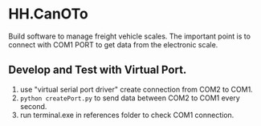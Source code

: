 # HH.CanOTo
Build software to manage freight vehicle scales.
The important point is to connect with COM1 PORT to get data from the electronic scale.
## Develop and Test with Virtual Port.
1. use "virtual serial port driver" create connection from COM2 to COM1.
2. `python createPort.py` to send data between COM2 to COM1 every second.
3. run terminal.exe in references folder to check COM1 connection.
